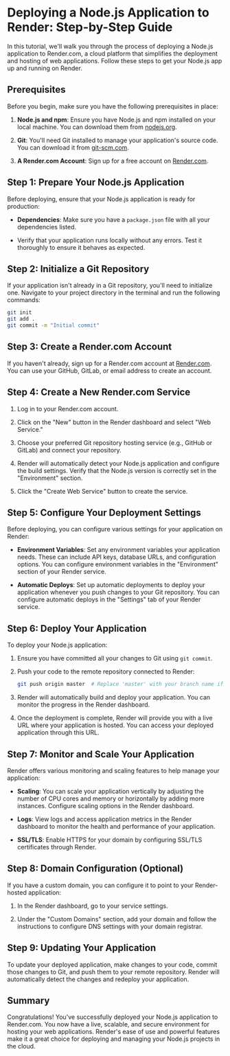 # Deploying a Node.js Application to Render: Step-by-Step Guide

In this tutorial, we'll walk you through the process of deploying a Node.js application to Render.com, a cloud platform that simplifies the deployment and hosting of web applications. Follow these steps to get your Node.js app up and running on Render.

## Prerequisites

Before you begin, make sure you have the following prerequisites in place:

1. **Node.js and npm**: Ensure you have Node.js and npm installed on your local machine. You can download them from [nodejs.org](https://nodejs.org/).

2. **Git**: You'll need Git installed to manage your application's source code. You can download it from [git-scm.com](https://git-scm.com/).

3. **A Render.com Account**: Sign up for a free account on [Render.com](https://render.com/).

## Step 1: Prepare Your Node.js Application

Before deploying, ensure that your Node.js application is ready for production:

- **Dependencies**: Make sure you have a `package.json` file with all your dependencies listed.

- Verify that your application runs locally without any errors. Test it thoroughly to ensure it behaves as expected.

## Step 2: Initialize a Git Repository

If your application isn't already in a Git repository, you'll need to initialize one. Navigate to your project directory in the terminal and run the following commands:

```bash
git init
git add .
git commit -m "Initial commit"
```

## Step 3: Create a Render.com Account

If you haven't already, sign up for a Render.com account at [Render.com](https://render.com/). You can use your GitHub, GitLab, or email address to create an account.

## Step 4: Create a New Render.com Service

1. Log in to your Render.com account.

2. Click on the "New" button in the Render dashboard and select "Web Service."

3. Choose your preferred Git repository hosting service (e.g., GitHub or GitLab) and connect your repository.

4. Render will automatically detect your Node.js application and configure the build settings. Verify that the Node.js version is correctly set in the "Environment" section.

5. Click the "Create Web Service" button to create the service.

## Step 5: Configure Your Deployment Settings

Before deploying, you can configure various settings for your application on Render:

- **Environment Variables**: Set any environment variables your application needs. These can include API keys, database URLs, and configuration options. You can configure environment variables in the "Environment" section of your Render service.

- **Automatic Deploys**: Set up automatic deployments to deploy your application whenever you push changes to your Git repository. You can configure automatic deploys in the "Settings" tab of your Render service.

## Step 6: Deploy Your Application

To deploy your Node.js application:

1. Ensure you have committed all your changes to Git using `git commit`.

2. Push your code to the remote repository connected to Render:

   ```bash
   git push origin master  # Replace 'master' with your branch name if needed
   ```

3. Render will automatically build and deploy your application. You can monitor the progress in the Render dashboard.

4. Once the deployment is complete, Render will provide you with a live URL where your application is hosted. You can access your deployed application through this URL.

## Step 7: Monitor and Scale Your Application

Render offers various monitoring and scaling features to help manage your application:

- **Scaling**: You can scale your application vertically by adjusting the number of CPU cores and memory or horizontally by adding more instances. Configure scaling options in the Render dashboard.

- **Logs**: View logs and access application metrics in the Render dashboard to monitor the health and performance of your application.

- **SSL/TLS**: Enable HTTPS for your domain by configuring SSL/TLS certificates through Render.

## Step 8: Domain Configuration (Optional)

If you have a custom domain, you can configure it to point to your Render-hosted application:

1. In the Render dashboard, go to your service settings.

2. Under the "Custom Domains" section, add your domain and follow the instructions to configure DNS settings with your domain registrar.

## Step 9: Updating Your Application

To update your deployed application, make changes to your code, commit those changes to Git, and push them to your remote repository. Render will automatically detect the changes and redeploy your application.

## Summary

Congratulations! You've successfully deployed your Node.js application to Render.com. You now have a live, scalable, and secure environment for hosting your web applications. Render's ease of use and powerful features make it a great choice for deploying and managing your Node.js projects in the cloud.